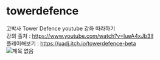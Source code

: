 # towerdefence

고박사 Tower Defence youtube 강좌 따라하기<br>
강의 출처 : https://www.youtube.com/watch?v=IueA4xJb3II<br>
플레이해보기 : https://uadj.itch.io/towerdefence-beta <br>
![제목 없음](https://user-images.githubusercontent.com/30551889/146671411-c0a611f9-5eb0-4ed9-b554-e7e17e04c20c.png)
